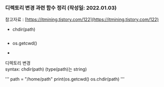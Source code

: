 ### 디렉토리 변경 과련 함수 정리  (작성일: 2022.01.03)

참고자료 : [https://itmining.tistory.com/122](https://itmining.tistory.com/122)

- chdir(path)
  ```

  ```


- os.getcwd()
- 
디렉토리 변경 </br>
syntax: chdir(path) (type(path)는 string)

'''
path = "/home/path"
print(os.getcwd()
os.chdir(path)
'''


